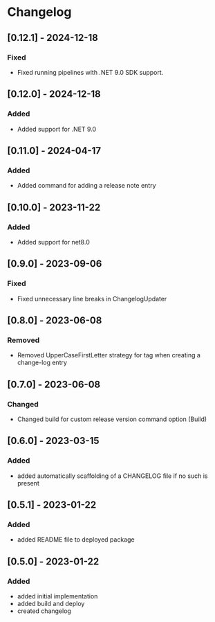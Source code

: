 # Changelog

## [0.12.1] - 2024-12-18

### Fixed

- Fixed running pipelines with .NET 9.0 SDK support.

## [0.12.0] - 2024-12-18

### Added

- Added support for .NET 9.0

## [0.11.0] - 2024-04-17

### Added

- Added command for adding a release note entry

## [0.10.0] - 2023-11-22

### Added

- Added support for net8.0

## [0.9.0] - 2023-09-06

### Fixed

- Fixed unnecessary line breaks in ChangelogUpdater

## [0.8.0] - 2023-06-08

### Removed

- Removed UpperCaseFirstLetter strategy for tag when creating a change-log entry

## [0.7.0] - 2023-06-08

### Changed

- Changed build for custom release version command option (Build)

## [0.6.0] - 2023-03-15

### Added

- added automatically scaffolding of a CHANGELOG file if no such is present

## [0.5.1] - 2023-01-22

### Added

- added README file to deployed package

## [0.5.0] - 2023-01-22

### Added

- added initial implementation
- added build and deploy
- created changelog
